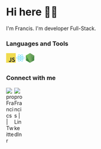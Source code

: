 # Hi here 👋🏾

I'm Francis. I'm developer Full-Stack. 

### Languages and Tools

<img align="left" alt="JavaScript" width="26px" src="https://raw.githubusercontent.com/github/explore/80688e429a7d4ef2fca1e82350fe8e3517d3494d/topics/javascript/javascript.png" />
<img align="left" alt="React" width="26px" src="https://raw.githubusercontent.com/github/explore/80688e429a7d4ef2fca1e82350fe8e3517d3494d/topics/react/react.png" />
<img align="left" alt="Node.js" width="26px" src="https://raw.githubusercontent.com/github/explore/80688e429a7d4ef2fca1e82350fe8e3517d3494d/topics/nodejs/nodejs.png" />

<br />
<br />

### Connect with me

[<img align="left" alt="proFrancics | Twitter" width="22px" src="https://cdn.jsdelivr.net/npm/simple-icons@v3/icons/twitter.svg" />][twitter]
[<img align="left" alt="proFrancis | LinkedIn" width="22px" src="https://cdn.jsdelivr.net/npm/simple-icons@v3/icons/linkedin.svg" />][linkedin]

[twitter]: https://twitter.com/Francis_Dev1
[linkedin]: https://www.linkedin.com/in/francis-munabeno-b5a730a4/
